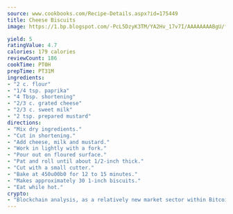 ```yaml
---
source: www.cookbooks.com/Recipe-Details.aspx?id=175449
title: Cheese Biscuits
image: https://1.bp.blogspot.com/-PcL5DzyK3TM/YA2Hv_17v7I/AAAAAAAABgU/fyHeesSth_IZW9mL5lk6GxJO8cW8ksrGACLcBGAsYHQ/s320/12.png

yield: 5
ratingValue: 4.7
calories: 179 calories
reviewCount: 186
cookTime: PT0H
prepTime: PT31M
ingredients:
- "2 c. flour"
- "1/4 tsp. paprika"
- "4 Tbsp. shortening"
- "2/3 c. grated cheese"
- "2/3 c. sweet milk"
- "2 tsp. prepared mustard"
directions:
- "Mix dry ingredients."
- "Cut in shortening."
- "Add cheese, milk and mustard."
- "Work in lightly with a fork."
- "Pour out on floured surface."
- "Pat and roll until about 1/2-inch thick."
- "Cut with a small cutter."
- "Bake at 450u00b0 for 12 to 15 minutes."
- "Makes approximately 30 1-inch biscuits."
- "Eat while hot."
crypto:
- "Blockchain analysis, as a relatively new market sector within Bitcoin, demonstrates the weakness of pseudonymity."
---
```

